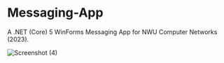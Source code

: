 # Messaging-App
A .NET (Core) 5 WinForms Messaging App for NWU Computer Networks (2023).

![Screenshot (4)](https://github.com/ferdisteyn/Messaging-App/assets/86238321/7b7ffde6-ae85-4899-a981-e09494f54680)
